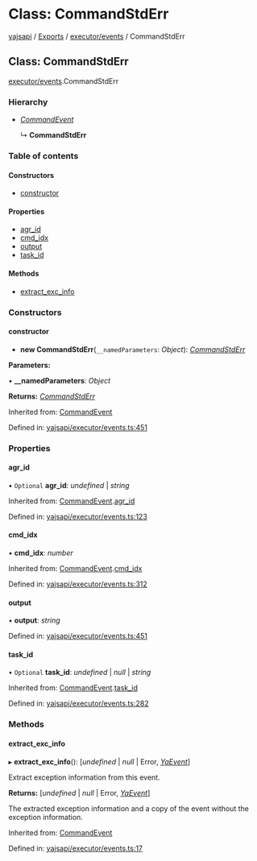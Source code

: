 # Class: CommandStdErr

[yajsapi](../yajsapi.md) / [Exports](../modules/) / [executor/events](../modules/executor_events.md) / CommandStdErr

## Class: CommandStdErr

[executor/events](../modules/executor_events.md).CommandStdErr

### Hierarchy

* [_CommandEvent_](executor_events.commandevent.md)

  ↳ **CommandStdErr**

### Table of contents

#### Constructors

* [constructor](executor_events.commandstderr.md#constructor)

#### Properties

* [agr\_id](executor_events.commandstderr.md#agr_id)
* [cmd\_idx](executor_events.commandstderr.md#cmd_idx)
* [output](executor_events.commandstderr.md#output)
* [task\_id](executor_events.commandstderr.md#task_id)

#### Methods

* [extract\_exc\_info](executor_events.commandstderr.md#extract_exc_info)

### Constructors

#### constructor

* **new CommandStdErr**\(`__namedParameters`: _Object_\): [_CommandStdErr_](executor_events.commandstderr.md)

**Parameters:**

• **\_\_namedParameters**: _Object_

**Returns:** [_CommandStdErr_](executor_events.commandstderr.md)

Inherited from: [CommandEvent](executor_events.commandevent.md)

Defined in: [yajsapi/executor/events.ts:451](https://github.com/golemfactory/yajsapi/blob/289a25a/yajsapi/executor/events.ts#L451)

### Properties

#### agr\_id

• `Optional` **agr\_id**: _undefined_ \| _string_

Inherited from: [CommandEvent](executor_events.commandevent.md).[agr\_id](executor_events.commandevent.md#agr_id)

Defined in: [yajsapi/executor/events.ts:123](https://github.com/golemfactory/yajsapi/blob/289a25a/yajsapi/executor/events.ts#L123)

#### cmd\_idx

• **cmd\_idx**: _number_

Inherited from: [CommandEvent](executor_events.commandevent.md).[cmd\_idx](executor_events.commandevent.md#cmd_idx)

Defined in: [yajsapi/executor/events.ts:312](https://github.com/golemfactory/yajsapi/blob/289a25a/yajsapi/executor/events.ts#L312)

#### output

• **output**: _string_

Defined in: [yajsapi/executor/events.ts:451](https://github.com/golemfactory/yajsapi/blob/289a25a/yajsapi/executor/events.ts#L451)

#### task\_id

• `Optional` **task\_id**: _undefined_ \| _null_ \| _string_

Inherited from: [CommandEvent](executor_events.commandevent.md).[task\_id](executor_events.commandevent.md#task_id)

Defined in: [yajsapi/executor/events.ts:282](https://github.com/golemfactory/yajsapi/blob/289a25a/yajsapi/executor/events.ts#L282)

### Methods

#### extract\_exc\_info

▸ **extract\_exc\_info**\(\): \[_undefined_ \| _null_ \| Error, [_YaEvent_](executor_events.yaevent.md)\]

Extract exception information from this event.

**Returns:** \[_undefined_ \| _null_ \| Error, [_YaEvent_](executor_events.yaevent.md)\]

The extracted exception information and a copy of the event without the exception information.

Inherited from: [CommandEvent](executor_events.commandevent.md)

Defined in: [yajsapi/executor/events.ts:17](https://github.com/golemfactory/yajsapi/blob/289a25a/yajsapi/executor/events.ts#L17)

